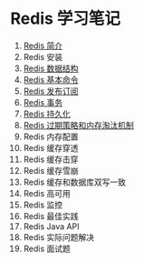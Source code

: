 # Redis 学习笔记

1. [Redis 简介](https://github.com/HomanLiang/study-demo/blob/main/redis-demo/document/chapter1.md)
2. Redis 安装
3. [Redis 数据结构](https://github.com/HomanLiang/study-demo/blob/main/redis-demo/document/chapter3.md)
4. [Redis 基本命令](https://github.com/HomanLiang/study-demo/blob/main/redis-demo/document/chapter4.md)
5. [Redis 发布订阅](https://github.com/HomanLiang/study-demo/blob/main/redis-demo/document/chapter5.md)
6. [Redis 事务](https://github.com/HomanLiang/study-demo/blob/main/redis-demo/document/chapter6.md)
7. [Redis 持久化](https://github.com/HomanLiang/study-demo/blob/main/redis-demo/document/chapter7.md)
8. [Redis 过期策略和内存淘汰机制](https://github.com/HomanLiang/study-demo/blob/main/redis-demo/document/chapter8.md)
9. Redis 内存配置
10. Redis 缓存穿透
11. Redis 缓存击穿
12. Redis 缓存雪崩
13. Redis 缓存和数据库双写一致
14. Redis 高可用
15. Redis 监控
16. Redis 最佳实践
17. Redis Java API
18. Redis 实际问题解决
19. Redis 面试题

